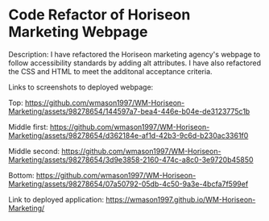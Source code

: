 # Code Refactor of Horiseon Marketing Webpage

Description: I have refactored the Horiseon marketing agency's webpage to follow accessibility standards by adding alt attributes. I have also refactored the CSS and HTML to meet the additonal acceptance criteria.

Links to screenshots to deployed webpage: 

Top: https://github.com/wmason1997/WM-Horiseon-Marketing/assets/98278654/144597a7-bea4-446e-b04e-de3123775c1b

Middle first: https://github.com/wmason1997/WM-Horiseon-Marketing/assets/98278654/d362184e-af1d-42b3-9c6d-b230ac3361f0

Middle second: https://github.com/wmason1997/WM-Horiseon-Marketing/assets/98278654/3d9e3858-2160-474c-a8c0-3e9720b45850

Bottom: https://github.com/wmason1997/WM-Horiseon-Marketing/assets/98278654/07a50792-05db-4c50-9a3e-4bcfa7f599ef

Link to deployed application: https://wmason1997.github.io/WM-Horiseon-Marketing/